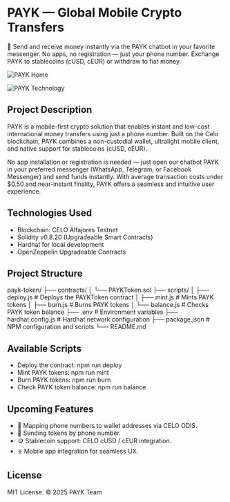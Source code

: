 # PAYK — Global Mobile Crypto Transfers

💸 Send and receive money instantly via the PAYK chatbot in your favorite messenger. No apps, no registration — just your phone number. Exchange PAYK to stablecoins (cUSD, cEUR) or withdraw to fiat money.


![PAYK  Home](https://github.com/user-attachments/assets/513c6250-58ff-41b6-8daf-754fd14aa1c0)

![PAYK  Technology](https://github.com/user-attachments/assets/4005d7c3-771e-4894-9c9b-f4557bb13eb8)

## Project Description
PAYK is a mobile-first crypto solution that enables instant and low-cost international money transfers using just a phone number. Built on the Celo blockchain, PAYK combines a non-custodial wallet, ultralight mobile client, and native support for stablecoins (cUSD, cEUR).

No app installation or registration is needed — just open our chatbot PAYK in your preferred messenger (WhatsApp, Telegram, or Facebook Messenger) and send funds instantly. With average transaction costs under $0.50 and near-instant finality, PAYK offers a seamless and intuitive user experience.

## Technologies Used
- Blockchain: CELO Alfajores Testnet
- Solidity v0.8.20 (Upgradeable Smart Contracts)
- Hardhat for local development
- OpenZeppelin Upgradeable Contracts

## Project Structure
payk-token/
├── contracts/
│    └── PAYKToken.sol
├── scripts/
│    ├── deploy.js      # Deploys the PAYKToken contract
│    ├── mint.js        # Mints PAYK tokens
│    ├── burn.js        # Burns PAYK tokens
│    └── balance.js     # Checks PAYK token balance
├── .env                # Environment variables
├── hardhat.config.js   # Hardhat network configuration
├── package.json        # NPM configuration and scripts
└── README.md

## Available Scripts
- Deploy the contract: npm run deploy
- Mint PAYK tokens: npm run mint
- Burn PAYK tokens: npm run burn
- Check PAYK token balance: npm run balance

## Upcoming Features
- 📲 Mapping phone numbers to wallet addresses via CELO ODIS.
- 💸 Sending tokens by phone number.
- 🪙 Stablecoin support: CELO cUSD / cEUR integration.
- ❇️ Mobile app integration for seamless UX.

## License

MIT License. © 2025 PAYK Team
